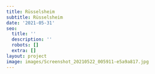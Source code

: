 ```yaml
---
title: Rüsselsheim
subtitle: Rüsselsheim
date: '2021-05-31'
seo:
  title: ''
  description: ''
  robots: []
  extra: []
layout: project
image: images/Screenshot_20210522_005911-e5a9a817.jpg
---
```

